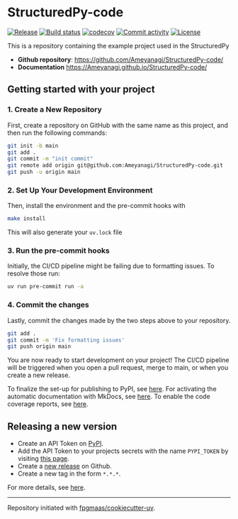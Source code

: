# StructuredPy-code

[![Release](https://img.shields.io/github/v/release/Ameyanagi/StructuredPy-code)](https://img.shields.io/github/v/release/Ameyanagi/StructuredPy-code)
[![Build status](https://img.shields.io/github/actions/workflow/status/Ameyanagi/StructuredPy-code/main.yml?branch=main)](https://github.com/Ameyanagi/StructuredPy-code/actions/workflows/main.yml?query=branch%3Amain)
[![codecov](https://codecov.io/gh/Ameyanagi/StructuredPy-code/branch/main/graph/badge.svg)](https://codecov.io/gh/Ameyanagi/StructuredPy-code)
[![Commit activity](https://img.shields.io/github/commit-activity/m/Ameyanagi/StructuredPy-code)](https://img.shields.io/github/commit-activity/m/Ameyanagi/StructuredPy-code)
[![License](https://img.shields.io/github/license/Ameyanagi/StructuredPy-code)](https://img.shields.io/github/license/Ameyanagi/StructuredPy-code)

This is a repository containing the example project used in the StructuredPy

- **Github repository**: <https://github.com/Ameyanagi/StructuredPy-code/>
- **Documentation** <https://Ameyanagi.github.io/StructuredPy-code/>

## Getting started with your project

### 1. Create a New Repository

First, create a repository on GitHub with the same name as this project, and then run the following commands:

```bash
git init -b main
git add .
git commit -m "init commit"
git remote add origin git@github.com:Ameyanagi/StructuredPy-code.git
git push -u origin main
```

### 2. Set Up Your Development Environment

Then, install the environment and the pre-commit hooks with

```bash
make install
```

This will also generate your `uv.lock` file

### 3. Run the pre-commit hooks

Initially, the CI/CD pipeline might be failing due to formatting issues. To resolve those run:

```bash
uv run pre-commit run -a
```

### 4. Commit the changes

Lastly, commit the changes made by the two steps above to your repository.

```bash
git add .
git commit -m 'Fix formatting issues'
git push origin main
```

You are now ready to start development on your project!
The CI/CD pipeline will be triggered when you open a pull request, merge to main, or when you create a new release.

To finalize the set-up for publishing to PyPI, see [here](https://fpgmaas.github.io/cookiecutter-uv/features/publishing/#set-up-for-pypi).
For activating the automatic documentation with MkDocs, see [here](https://fpgmaas.github.io/cookiecutter-uv/features/mkdocs/#enabling-the-documentation-on-github).
To enable the code coverage reports, see [here](https://fpgmaas.github.io/cookiecutter-uv/features/codecov/).

## Releasing a new version

- Create an API Token on [PyPI](https://pypi.org/).
- Add the API Token to your projects secrets with the name `PYPI_TOKEN` by visiting [this page](https://github.com/Ameyanagi/StructuredPy-code/settings/secrets/actions/new).
- Create a [new release](https://github.com/Ameyanagi/StructuredPy-code/releases/new) on Github.
- Create a new tag in the form `*.*.*`.

For more details, see [here](https://fpgmaas.github.io/cookiecutter-uv/features/cicd/#how-to-trigger-a-release).

---

Repository initiated with [fpgmaas/cookiecutter-uv](https://github.com/fpgmaas/cookiecutter-uv).
